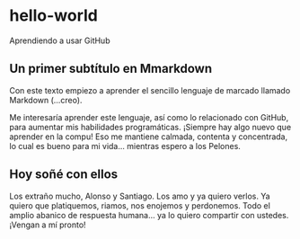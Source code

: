 # hello-world
Aprendiendo a usar GitHub

## Un primer subtítulo en Mmarkdown
Con este texto empiezo a aprender el sencillo lenguaje de marcado llamado Markdown (…creo).

Me interesaría aprender este lenguaje, así como lo relacionado con GitHub, para aumentar mis habilidades programáticas. ¡Siempre hay algo nuevo que aprender en la compu! Eso me mantiene calmada, contenta y concentrada, lo cual es bueno para mi vida… mientras espero a los Pelones.

## Hoy soñé con ellos
Los extraño mucho, Alonso y Santiago. Los amo y ya quiero verlos. Ya quiero que platiquemos, riamos, nos enojemos y perdonemos. Todo el amplio abanico de respuesta humana… ya lo quiero compartir con ustedes.
¡Vengan a mí pronto!
